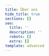 ```yaml
---
title: Über uns
hide_title: true
sections: []
seo:
  title: ''
  description: ''
  robots: []
  extra: []
template: advanced
---
```

